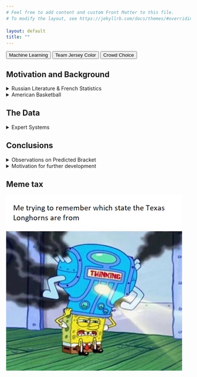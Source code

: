 ```yaml
---
# Feel free to add content and custom Front Matter to this file.
# To modify the layout, see https://jekyllrb.com/docs/themes/#overriding-theme-defaults

layout: default
title: ""
---
```


<!-- Table showing predictions --> 

<head>
    <link rel="stylesheet" href="assets\css\table.css">
    <script src="assets\js\table.js"></script>
</head>
<div class="tab">
    <button class="tablinks" onclick="openCity(event, 'Machine Learning')">Machine Learning</button>
    <button class="tablinks" onclick="openCity(event, 'Team Jersey Color')">Team Jersey Color</button>
    <button class="tablinks" onclick="openCity(event, 'Crowd Choice')">Crowd Choice</button>
</div>

<div id="Machine Learning" class="tabcontent">
    
</div>
<div id="Team Jersey Color" class="tabcontent">
    
</div>
<div id="Crowd Choice" class="tabcontent">
    
</div>

## Motivation and Background 
<details markdown="1">
<summary style="display:list-item"><span>Russian Literature & French Statistics</span></summary>

<figure>
  <img src="images\anton-chekhov-new.jpg" id="small-image"> 
    <figcaption>The face of a man that paid for medical school by writing <a href="https://en.wikipedia.org/wiki/Anton_Chekhov#Early_writings">short stories</a>.</figcaption>
</figure>

In Anton Chekhov's 1894 story, ["The Student"](https://americanliterature.com/author/anton-chekhov/short-story/the-student), Ivan is heading home
during a cold March evening. He just left from an encounter with Vasilisa, who cried bitterly when he related to her the Biblical story about [Peter's betrayal](https://en.wikipedia.org/wiki/Denial_of_Peter) that was described as occuring 2,000 years ago.
  
He realizes that it wasn't the way he told the story that moved her, but rather the guilt that Peter himself felt that brought this emotion from Vasilisa.

Ivan then says to himself, 
  
> " 'the past [...] is linked with the present by an unbroken chain of events flowing one out of another' "


<figure>
  <img src="images\9uekyze10wd41.jpg" id="small-image"> 
    <figcaption></figcaption>
</figure>


> "[...] it seemed to him that he had just seen both ends of that chain; that when he touched one end the other quivered."


This chain of causality that Chekhov described was not a new idea in the late 19th century. Earlier in 1814, the French polymath, Pierre-Simon Laplace, wrote in his book [A Philosophical Essay on Probabilities](https://bayes.wustl.edu/Manual/laplace_A_philosophical_essay_on_probabilities.pdf)


> "Present events are connected with preceding ones by a tie based upon the evident principle that a thing cannot occur without a cause which produces it." 


He then proposed a thought: if a sufficiently intelligent being knew the present state of every single granularity of the Universe, that is, every causal link, then this being would be able to perfectly predict the future as well as retrace the past.


> "[...] an intelligence which could comprehend all the forces by which nature is animated and the respective situation of the beings who could compose it - an intelligence sufficiently vast to submit these data to analysis [...] for it; nothing would be uncertain and the future, as the past, would be present to its eyes" 


As if an approximation to this hypothetical intelligence, the field of computational statistical learning emerged as a way to predict outcome using historical data. Writing about the positive examples of these algorithms would further indulge a field already saturated with promises of the future. 


<figure>
  <img src="images\man.jpg" id="med-image"> 
    <figcaption>"Since you are pressing the pedal, I predict a 97% chance that you want the car to move forward."</figcaption>
</figure>


And this field doesn't seem to gate-keep either. 

With publicly available packages such as [sklearn](https://scikit-learn.org/stable/), [keras](https://keras.io/), and [tensorflow](https://www.tensorflow.org/) the bar to start using machine learning has never been lower.

In conjunction with the availability of [open-source datasets](https://www.kaggle.com/datasets), it seems that every field is now open to modeling to even the most amateur of programmers. 

This field promises: not everyone can be an expert, but with the right tools and resources, they can create models that perform like experts. 
</details>

<details markdown="1">
<summary style="display:list-item"><span>American Basketball</span></summary> 

But can we really explore a field for which we have no "domain knowledge" of and create predictions that suprass the foresight of experts? 

This question is especially relevant when we deal with human-centered fields.

For example, within the neary 100-year history of the NCAA's college basketball tournemant "March Madness", a 16-seeded team has never won against a 1-seeded team. That is, until 2018. 

<figure>
  <img src="images\header-1.jpg" id="large-image">  
    <figcaption>UMBC v. Virginia</figcaption>
</figure>

Could an algorithm have predicted this performance, even though no basketball "expert" had the abiltiy to predict such an outcome? 

In 2018 I trained a classifier on team-ranking data from basketball enthusiasts. It gave UMBC a 2% chance of victory. Perhaps a model with "better" data would have even given it a 0% chance.

This year, my methodology hasn't changed. Instead, I take a step back and realistically ask: "do I even bother modelling a field for which I have no knowledge on?"

As someone who has never watched a basketball game out of enjoyment, my knowledge of basketball terminology limited to "triple-double" because of Ice-Cube's "It Was a Good Day."

So, I compare my models results to the following "non-data driven" bracket predictions:

- the winner always has the more popular [team color](https://www.spoonflower.com/americas_true_colors). 
- the winner is chosen by the [wisdom of crowds](https://fantasy.espn.com/tournament-challenge-bracket/2021/en/nationalBracket)

Through this comparison, I begin asking: 

- Is it just as bad to guess (or forgo data when making predictions) than create a model for a poorly-understood field? 
- Does all data point to an interesting & predictive model.
- Are there fields where algorithms will never be as good as the opinion of "experts"
- Do experts even exist when it comes to "prediction"?
</details>

## The Data
<details markdown="1">
<summary style="display:list-item"><span>Expert Systems</span></summary>

<figure>
  <img src="images\massey-sample.png" id="med-image">  
    <figcaption>Subset of "Massey Ordinals" pulled from <a href="https://www.kaggle.com/c/ncaam-march-mania-2021/data">Kaggle</a></figcaption>
</figure>

I relied on ordinal data generated by basketball enthusiasts in a data-set called <a href="https://www.masseyratings.com/cb/compare.htm">Massey Ordinals</a>. The ordinal ranking data placed college basketball teams on a ranked scale based on human-interpreted past performance.

So, the "best" team would have a rank of #1 while the "worst" team will be ranked at the last position (if there are 353 basketball teams competing, it would be ranked as #353). 

Through some 

<br><br>
</details >

## Conclusions
<details markdown="1">
<summary style="display:list-item"><span>Observations on Predicted Bracket</span></summary>

My model contains no interesting upset predictions. In fact, I don't think anyone would particularly enjoy a tournemant that falls in-line with my model. 

The fun of "March Madness" is seeing underdogs such as 2018 Loyola accomplish that which all the "experts" deem as unlikely: beat lower-seeded teams. And not just accomplish that once, but enough times to reach the Final Four.

<img src="images\fans.jpg" id="large-image"> 

In fact, life's most exciting moments are arguably when the unlikely becomes realized. For example, retail investors making millions off of the stock market.


<img src="images\stonk.jpg" id="small-image"/>

<br><br>
</details >

<details markdown="1">
<summary style="display:list-item"><span>Motivation for further development</span></summary>

- How many of these problems can be mollified by "good" statistics?
  - Ex: finding significant attributes, boot-strapping models, determining causality
- How many of these problems can be mollified by "good" data-collection?
  - Ex: Data on stadium location, rate of injury
- Would a model that only looks for "upsets" be as good as a "chalk" model? 
<br><br>
</details >

## Meme tax 

<img src="images\4c7r0e.jpg" id="small-image"/>